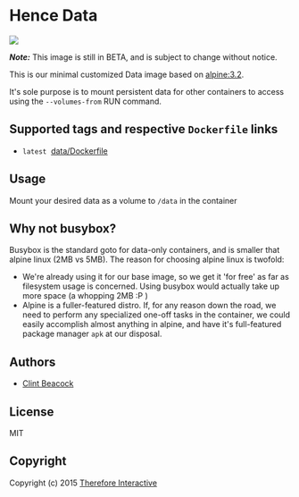 # Hence Data

[![](https://badge.imagelayers.io/hence/data:latest.svg)](https://imagelayers.io/?images=hence/data:latest 'Get your own badge on imagelayers.io')

__*Note:*__  This image is still in BETA, and is subject to change without notice.

This is our minimal customized Data image based on [alpine:3.2](https://registry.hub.docker.com/_/alpine/).

It's sole purpose is to mount persistent data for other containers to access using the `--volumes-from` RUN command.

## Supported tags and respective `Dockerfile` links
* `latest`&nbsp;&nbsp;[data/Dockerfile](https://github.com/hence-io/images/blob/master/data/Dockerfile)

## Usage
Mount your desired data as a volume to `/data` in the container

## Why not busybox?
Busybox is the standard goto for data-only containers, and is smaller that alpine linux (2MB vs 5MB).  The reason for choosing alpine linux is twofold:

* We're already using it for our base image, so we get it 'for free' as far as filesystem usage is concerned.  Using busybox would actually take up more space (a whopping 2MB :P )
* Alpine is a fuller-featured distro.  If, for any reason down the road, we need to perform any specialized one-off tasks in the container, we could easily accomplish almost anything in alpine, and have it's full-featured package manager `apk` at our disposal.

## Authors
* [Clint Beacock](https://github.com/clintbeacock)

## License
MIT

## Copyright
Copyright (c) 2015 [Therefore Interactive](http://therefore.ca)
